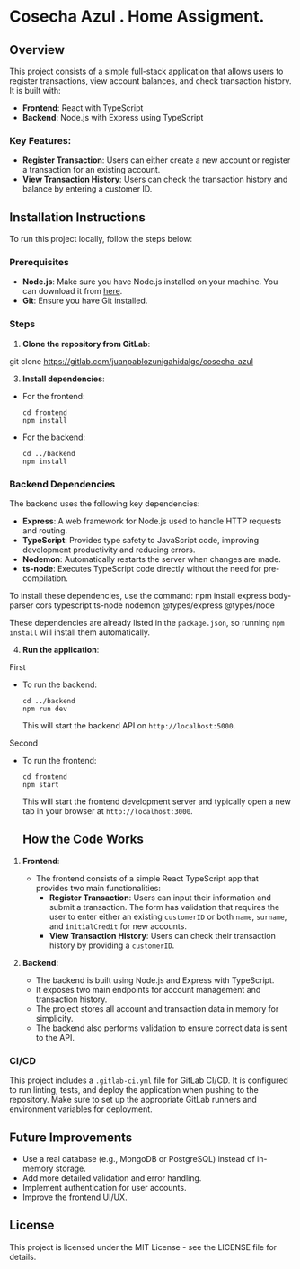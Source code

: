 # Cosecha Azul . Home Assigment. 

## Overview

This project consists of a simple full-stack application that allows users to register transactions, view account balances, and check transaction history. It is built with:

- **Frontend**: React with TypeScript
- **Backend**: Node.js with Express using TypeScript

### Key Features:
- **Register Transaction**: Users can either create a new account or register a transaction for an existing account.
- **View Transaction History**: Users can check the transaction history and balance by entering a customer ID.

## Installation Instructions

To run this project locally, follow the steps below:

### Prerequisites
- **Node.js**: Make sure you have Node.js installed on your machine. You can download it from [here](https://nodejs.org/).
- **Git**: Ensure you have Git installed.

### Steps

1. **Clone the repository from GitLab**:

git clone https://gitlab.com/juanpablozunigahidalgo/cosecha-azul

3. **Install dependencies**:
- For the frontend:
  ```
  cd frontend
  npm install
  ```
- For the backend:
  ```
  cd ../backend
  npm install
  ```
### Backend Dependencies

The backend uses the following key dependencies:
- **Express**: A web framework for Node.js used to handle HTTP requests and routing.
- **TypeScript**: Provides type safety to JavaScript code, improving development productivity and reducing errors.
- **Nodemon**: Automatically restarts the server when changes are made.
- **ts-node**: Executes TypeScript code directly without the need for pre-compilation.

To install these dependencies, use the command:
npm install express body-parser cors typescript ts-node nodemon @types/express @types/node

These dependencies are already listed in the `package.json`, so running `npm install` will install them automatically.

4. **Run the application**:

First   
- To run the backend:
  ```
  cd ../backend
  npm run dev
  ```
  This will start the backend API on `http://localhost:5000`.

Second
- To run the frontend:
  ```
  cd frontend
  npm start
  ```
  This will start the frontend development server and typically open a new tab in your browser at `http://localhost:3000`.

  ## How the Code Works

1. **Frontend**:
   - The frontend consists of a simple React TypeScript app that provides two main functionalities:
     - **Register Transaction**: Users can input their information and submit a transaction. The form has validation that requires the user to enter either an existing `customerID` or both `name`, `surname`, and `initialCredit` for new accounts.
     - **View Transaction History**: Users can check their transaction history by providing a `customerID`.

2. **Backend**:
   - The backend is built using Node.js and Express with TypeScript.
   - It exposes two main endpoints for account management and transaction history.
   - The project stores all account and transaction data in memory for simplicity.
   - The backend also performs validation to ensure correct data is sent to the API.

### CI/CD

This project includes a `.gitlab-ci.yml` file for GitLab CI/CD. It is configured to run linting, tests, and deploy the application when pushing to the repository. Make sure to set up the appropriate GitLab runners and environment variables for deployment.

## Future Improvements

- Use a real database (e.g., MongoDB or PostgreSQL) instead of in-memory storage.
- Add more detailed validation and error handling.
- Implement authentication for user accounts.
- Improve the frontend UI/UX.

## License

This project is licensed under the MIT License - see the LICENSE file for details.
